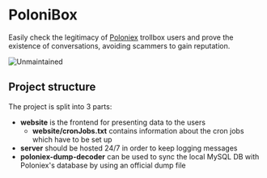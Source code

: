 # PoloniBox

Easily check the legitimacy of [Poloniex][] trollbox users and prove the existence of conversations, avoiding scammers to gain reputation.

![Unmaintained](https://img.shields.io/maintenance/no/2015.svg)

[Poloniex]: https://poloniex.com

## Project structure

The project is split into 3 parts:

- __website__ is the frontend for presenting data to the users
  - __website/cronJobs.txt__ contains information about the cron jobs which have to be set up
- __server__ should be hosted 24/7 in order to keep logging messages
- __poloniex-dump-decoder__ can be used to sync the local MySQL DB with Poloniex's database by using an official dump file
